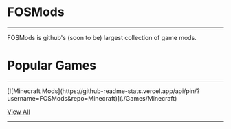 # FOSMods
<hr/>
FOSMods is github's (soon to be) largest collection of game mods.

# Popular Games
<hr/>
[![Minecraft Mods](https://github-readme-stats.vercel.app/api/pin/?username=FOSMods&repo=Minecraft)](./Games/Minecraft)

[View All](./Games)

<hr/>